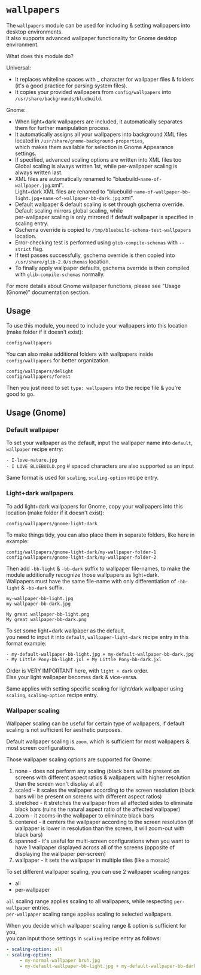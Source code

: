 # `wallpapers`

The `wallpapers` module can be used for including & setting wallpapers into desktop environments.  
It also supports advanced wallpaper functionality for Gnome desktop environment.

What does this module do?

Universal:  
- It replaces whiteline spaces with _ character for wallpaper files & folders (it's a good practice for parsing system files).  
- It copies your provided wallpapers from `config/wallpapers` into `/usr/share/backgrounds/bluebuild`.

Gnome:  
- When light+dark wallpapers are included, it automatically separates them for further manipulation process.  
- It automatically assigns all your wallpapers into background XML files located in `/usr/share/gnome-background-properties`,  
   which makes them available for selection in Gnome Appearance settings.  
- If specified, advanced scaling options are written into XML files too  
   Global scaling is always written 1st, while per-wallpaper scaling is always written last.  
- XML files are automatically renamed to "bluebuild-`name-of-wallpaper.jpg`.xml".  
   Light+dark XML files are renamed to "bluebuild-`name-of-wallpaper-bb-light.jpg`_+_`name-of-wallpaper-bb-dark.jpg`.xml".  
- Default wallpaper & default scaling is set through gschema override.  
   Default scaling mirrors global scaling, while  
   per-wallpaper scaling is only mirrored if default wallpaper is specified in scaling entry.  
- Gschema override is copied to `/tmp/bluebuild-schema-test-wallpapers` location.
- Error-checking test is performed using `glib-compile-schemas` with `--strict` flag.
- If test passes successfully, gschema override is then copied into `/usr/share/glib-2.0/schemas` location.  
- To finally apply wallpaper defaults, gschema override is then compiled with `glib-compile-schemas` normally.

For more details about Gnome wallpaper functions, please see "Usage (Gnome)" documentation section.

## Usage

To use this module, you need to include your wallpapers into this location (make folder if it doesn't exist):

`config/wallpapers`

You can also make additional folders with wallpapers inside `config/wallpapers` for better organization.

`config/wallpapers/delight`  
`config/wallpapers/forest`

Then you just need to set `type: wallpapers` into the recipe file & you're good to go.

## Usage (Gnome)

### Default wallpaper

To set your wallpaper as the default, input the wallpaper name into `default`, `wallpaper` recipe entry:

`- I-love-nature.jpg`  
`- I LOVE BLUEBUILD.png` # spaced characters are also supported as an input

Same format is used for `scaling`, `scaling-option` recipe entry.

### Light+dark wallpapers

To add light+dark wallpapers for Gnome, copy your wallpapers into this location (make folder if it doesn't exist):

`config/wallpapers/gnome-light-dark`

To make things tidy, you can also place them in separate folders, like here in example:

`config/wallpapers/gnome-light-dark/my-wallpaper-folder-1`  
`config/wallpapers/gnome-light-dark/my-wallpaper-folder-2`

Then add `-bb-light` & `-bb-dark` suffix to wallpaper file-names, to make the module additionally recognize those wallpapers as light+dark.  
Wallpapers must have the same file-name with only differentiation of `-bb-light` & `-bb-dark` suffix.

`my-wallpaper-bb-light.jpg`  
`my-wallpaper-bb-dark.jpg`

`My great wallpaper-bb-light.png`  
`My great wallpaper-bb-dark.png`

To set some light+dark wallpaper as the default,  
you need to input it into `default`, `wallpaper-light-dark` recipe entry in this format example:

`- my-default-wallpaper-bb-light.jpg + my-default-wallpaper-bb-dark.jpg`  
`- My Little Pony-bb-light.jxl + My Little Pony-bb-dark.jxl`

Order is VERY IMPORTANT here, with `light + dark` order.  
Else your light wallpaper becomes dark & vice-versa.

Same applies with setting specific scaling for light/dark wallpaper using `scaling`, `scaling-option` recipe entry.

### Wallpaper scaling

Wallpaper scaling can be useful for certain type of wallpapers, if default scaling is not sufficient for aesthetic purposes.

Default wallpaper scaling is `zoom`, which is sufficient for most wallpapers & most screen configurations.

Those wallpaper scaling options are supported for Gnome:

1. none - does not perform any scaling (black bars will be present on screens with different aspect ratios & wallpapers with higher resolution than the screen won't display at all)  
2. scaled - it scales the wallpaper according to the screen resolution (black bars will be present on screens with different aspect ratios)  
3. stretched - it stretches the wallpaper from all affected sides to eliminate black bars (ruins the natural aspect ratio of the affected wallpaper)  
4. zoom - it zooms-in the wallpaper to eliminate black bars  
5. centered - it centers the wallpaper according to the screen resolution (if wallpaper is lower in resolution than the screen, it will zoom-out with black bars)  
6. spanned - it's useful for multi-screen configurations when you want to have 1 wallpaper displayed across all of the screens (opposite of displaying the wallpaper per-screen)  
7. wallpaper - it sets the wallpaper in multiple tiles (like a mosaic)

To set different wallpaper scaling, you can use 2 wallpaper scaling ranges:  
- all  
- per-wallpaper

`all` scaling range applies scaling to all wallpapers, while respecting `per-wallpaper` entries.  
`per-wallpaper` scaling range applies scaling to selected wallpapers.

When you decide which wallpaper scaling range & option is sufficient for you,  
you can input those settings in `scaling` recipe entry as follows:

```yaml
- scaling-option: all  
- scaling-option:  
     - my-normal-wallpaper bruh.jpg  
     - my-default-wallpaper-bb-light.jpg + my-default-wallpaper-bb-dark.jpg
```
